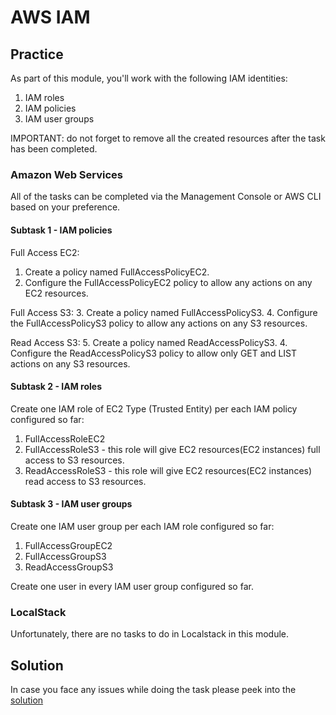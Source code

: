 # AWS IAM

## Practice

As part of this module, you'll work with the following IAM identities: 
1. IAM roles
2. IAM policies
3. IAM user groups

IMPORTANT: do not forget to remove all the created resources after the task has been completed.

### Amazon Web Services

All of the tasks can be completed via the Management Console or AWS CLI based on your preference.

#### Subtask 1 - IAM policies

Full Access EC2:
1. Create a policy named FullAccessPolicyEC2.
2. Configure the FullAccessPolicyEC2 policy to allow any actions on any EC2 resources.

Full Access S3:
3. Create a policy named FullAccessPolicyS3.
4. Configure the FullAccessPolicyS3 policy to allow any actions on any S3 resources.

Read Access S3:
5. Create a policy named ReadAccessPolicyS3.
4. Configure the ReadAccessPolicyS3 policy to allow only GET and LIST actions on any S3 resources.

#### Subtask 2 - IAM roles

Create one IAM role of EC2 Type (Trusted Entity) per each IAM policy configured so far:
1. FullAccessRoleEC2
2. FullAccessRoleS3 - this role will give EC2 resources(EC2 instances) full access to S3 resources.
3. ReadAccessRoleS3 - this role will give EC2 resources(EC2 instances) read access to S3 resources.

#### Subtask 3 - IAM user groups

Create one IAM user group per each IAM role configured so far:
1. FullAccessGroupEC2
2. FullAccessGroupS3
3. ReadAccessGroupS3

Create one user in every IAM user group configured so far.

### LocalStack

Unfortunately, there are no tasks to do in Localstack in this module.

## Solution

In case you face any issues while doing the task please peek into the [solution](./task_solution.md)